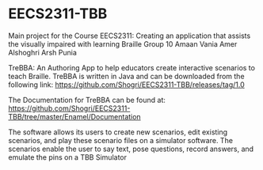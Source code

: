 # EECS2311-TBB
Main project for the Course EECS2311: Creating an application that assists the visually impaired with learning Braille
Group 10
Amaan Vania
Amer Alshoghri
Arsh Punia 

TreBBA: An Authoring App to help educators create interactive scenarios to teach Braille.
TreBBA is written in Java and can be downloaded from the following link: https://github.com/Shogri/EECS2311-TBB/releases/tag/1.0

The Documentation for TreBBA can be found at: https://github.com/Shogri/EECS2311-TBB/tree/master/Enamel/Documentation

The software allows its users to create new scenarios, edit existing scenarios, and play these scenario files on a simulator software.
The scenarios enable the user to say text, pose questions, record answers, and emulate the pins on a TBB Simulator
